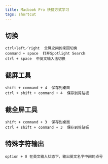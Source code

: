```yaml
---
title: Macbook Pro 快捷方式学习
tags: shortcut
---
```


## 切换
```
ctrl+left／right  全屏之间的来回切换
command + space  打开Spotlight Search
ctrl + space  中英文输入法切换
```

## 截屏工具
```
shift + command + 4  保存到桌面
ctrl + shift + command + 4  保存到剪贴板
```

## 截全屏工具
```
shift + command + 3  保存到桌面
ctrl + shift + command + 3  保存到剪贴板
```

## 特殊字符输出
```
option + 8 在英文输入状态下，输出英文名字中间的点号
```